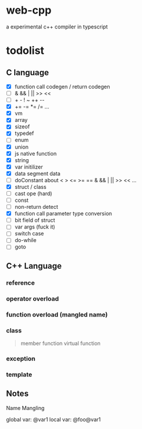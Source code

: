 # web-cpp
a experimental c++ compiler in typescript


# todolist

## C language

- [X] function call codegen / return codegen
- [ ] & && | || >> <<
- [ ] \+ \- ! ~ ++ --
- [X] += -= *= /= ...
- [X] vm
- [X] array
- [X] sizeof
- [X] typedef
- [ ] enum
- [X] union
- [X] js native function
- [X] string
- [X] var initilizer
- [X] data segment data
- [ ] doConstant about < > <= >= == & && | || >> << ...
- [X] struct / class
- [ ] cast ope (hard)
- [ ] const
- [ ] non-return detect
- [X] function call parameter type conversion
- [ ] bit field of struct
- [ ] var args (fuck it)
- [ ] switch case
- [ ] do-while
- [ ] goto
## C++ Language

### reference
### operator overload
### function overload (mangled name)
### class
> member function
> virtual function
### exception
### template


## Notes

Name Mangling

global var: @var1
local var:  @foo@var1

